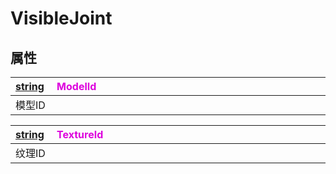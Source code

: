 # VisibleJoint

## 属性

|<div style="width:700px">[string](/Api/DataType/String.md) &emsp;<font color="dd00dd">ModelId</font></div>|
|:---|
|模型ID|

|<div style="width:700px">[string](/Api/DataType/String.md) &emsp;<font color="dd00dd">TextureId</font></div>|
|:---|
|纹理ID|

